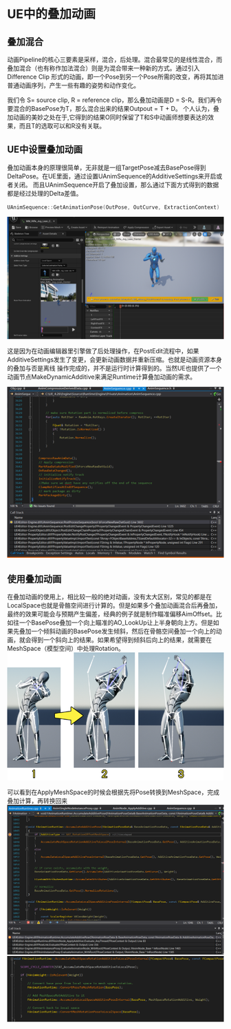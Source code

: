 # UE中的叠加动画

## 叠加混合
动画Pipeline的核心三要素是采样，混合，后处理。混合最常见的是线性混合，而叠加混合（也有称作加法混合）则是为混合带来一种新的方式。通过引入Difference Clip
形式的动画，即一个Pose到另一个Pose所需的改变，再将其加进普通动画序列，产生一些有趣的姿势和动作变化。

我们令 S= source clip, R = reference clip，那么叠加动画是D = S-R。我们再令要混合的BasePose为T，那么混合出来的结果Outpout = T + D。
个人认为，叠加动画的美妙之处在于,它得到的结果O同时保留了T和S中动画师想要表达的效果，而且T的选取可以和R没有关联。

## UE中设置叠加动画
叠加动画本身的原理很简单，无非就是一组TargetPose减去BasePose得到DeltaPose。在UE里面，通过设置UAnimSequence的AdditiveSettings来开启或者关闭。
而且UAnimSequence开启了叠加设置，那么通过下面方式得到的数据都是经过处理的Delta差值。
```C++
UAnimSequence::GetAnimationPose(OutPose, OutCurve, ExtractionContext)
```
![AdditiveSettings](AdditiveAnim/AdditiveSettings.png)

这是因为在动画编辑器里引擎做了后处理操作，在PostEdit流程中，如果AdditiveSettings发生了变更，会更新动画数据并重新压缩。也就是动画资源本身的叠加与否是离线
操作完成的，并不是运行时计算得到的。当然UE也提供了一个动画节点MakeDynamicAdditive来满足Runtime计算叠加动画的需求。

![PostEdit](AdditiveAnim/PostEdit.png)

## 使用叠加动画
在叠加动画的使用上，相比较一般的绝对动画，没有太大区别，常见的都是在LocalSpace也就是骨骼空间进行计算的。但是如果多个叠加动画混合后再叠加，最终的效果可能会与预期产生偏差，经典的例子就是制作瞄准偏移AimOffset。比如往一个BasePose叠加一个向上瞄准的AO_LookUp让上半身朝向上方。但是如果先叠加一个倾斜动画的BasePose发生倾斜，然后在骨骼空间叠加一个向上的动画，就会得到一个斜向上的结果。如果希望得到倾斜后向上的结果，就需要在MeshSpace（模型空间）中处理Rotation。
![Aimoffset](AdditiveAnim/Aimoffset.png)

可以看到在ApplyMeshSpace的时候会根据先将Pose转换到MeshSpace，完成叠加计算，再转换回来
![Apply](AdditiveAnim/ApplyAdditive.png)
![MeshSpace](AdditiveAnim/MeshSpace.png)
